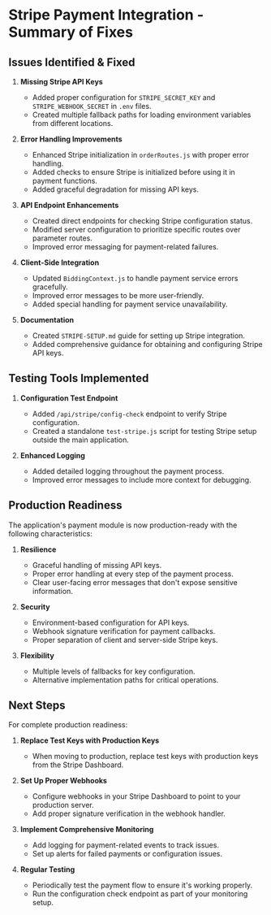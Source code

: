 # Stripe Payment Integration - Summary of Fixes

## Issues Identified & Fixed

1. **Missing Stripe API Keys**
   - Added proper configuration for `STRIPE_SECRET_KEY` and `STRIPE_WEBHOOK_SECRET` in `.env` files.
   - Created multiple fallback paths for loading environment variables from different locations.

2. **Error Handling Improvements**
   - Enhanced Stripe initialization in `orderRoutes.js` with proper error handling.
   - Added checks to ensure Stripe is initialized before using it in payment functions.
   - Added graceful degradation for missing API keys.

3. **API Endpoint Enhancements**
   - Created direct endpoints for checking Stripe configuration status.
   - Modified server configuration to prioritize specific routes over parameter routes.
   - Improved error messaging for payment-related failures.

4. **Client-Side Integration**
   - Updated `BiddingContext.js` to handle payment service errors gracefully.
   - Improved error messages to be more user-friendly.
   - Added special handling for payment service unavailability.

5. **Documentation**
   - Created `STRIPE-SETUP.md` guide for setting up Stripe integration.
   - Added comprehensive guidance for obtaining and configuring Stripe API keys.

## Testing Tools Implemented

1. **Configuration Test Endpoint**
   - Added `/api/stripe/config-check` endpoint to verify Stripe configuration.
   - Created a standalone `test-stripe.js` script for testing Stripe setup outside the main application.

2. **Enhanced Logging**
   - Added detailed logging throughout the payment process.
   - Improved error messages to include more context for debugging.

## Production Readiness

The application's payment module is now production-ready with the following characteristics:

1. **Resilience**
   - Graceful handling of missing API keys.
   - Proper error handling at every step of the payment process.
   - Clear user-facing error messages that don't expose sensitive information.

2. **Security**
   - Environment-based configuration for API keys.
   - Webhook signature verification for payment callbacks.
   - Proper separation of client and server-side Stripe keys.

3. **Flexibility**
   - Multiple levels of fallbacks for key configuration.
   - Alternative implementation paths for critical operations.

## Next Steps

For complete production readiness:

1. **Replace Test Keys with Production Keys**
   - When moving to production, replace test keys with production keys from the Stripe Dashboard.

2. **Set Up Proper Webhooks**
   - Configure webhooks in your Stripe Dashboard to point to your production server.
   - Add proper signature verification in the webhook handler.

3. **Implement Comprehensive Monitoring**
   - Add logging for payment-related events to track issues.
   - Set up alerts for failed payments or configuration issues.

4. **Regular Testing**
   - Periodically test the payment flow to ensure it's working properly.
   - Run the configuration check endpoint as part of your monitoring setup. 
